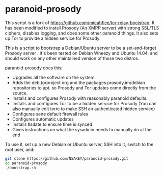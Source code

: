 paranoid-prosody
===================

This script is a fork of https://github.com/micahflee/tor-relay-bootstrap. It has been modified to install Prosody (An XMPP server) with strong SSL/TLS ciphers, disables logging, and does some other paranoid things. It also sets up Tor to provide a hidden service for Prosody.

This is a script to bootstrap a Debian/Ubuntu server to be a set-and-forget Prosody server . It's been tested on Debian Wheezy and Ubuntu 14.04, and should work on any other maintained version of those two distros.

paranoid-prosody does this:

* Upgrades all the software on the system
* Adds the deb.torproject.org and the packages.prosody.im/debian repositories to apt, so Prosody and Tor updates come directly from the source.
* Installs and configures Prosody with reasonably paranoid defaults.
* Installs and configures Tor to be a hidden service for Prosody (You can also manually edit torrc to make SSH an authenticated hidden service)
* Configures sane default firewall rules
* Configures automatic updates
* Installs tlsdate to ensure time is synced
* Gives instructions on what the sysadmin needs to manually do at the end

To use it, set up a new Debian or Ubuntu server, SSH into it, switch to the root user, and:

```sh
git clone https://github.com/NSAKEY/paranoid-prosody.git
cd paranoid-prosody
./bootstrap.sh
```

